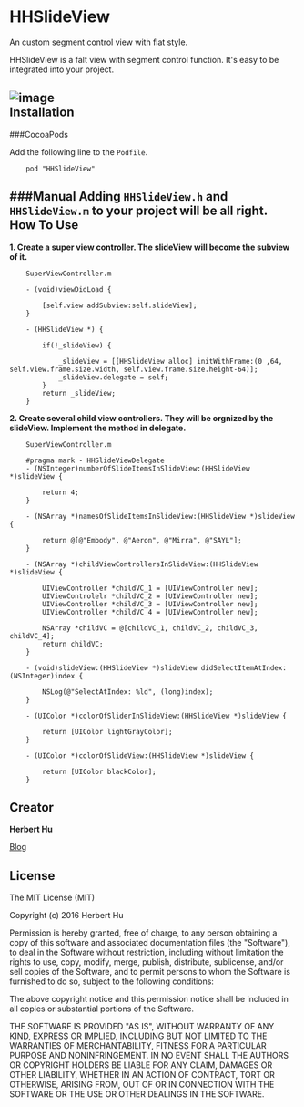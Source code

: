 # HHSlideView
An custom segment control view with flat style.

HHSlideView is a falt view with segment control function. It's easy to be integrated into your project.

![image](https://github.com/Herbert77/HHSlideView/blob/master/Example/HHSlideViewDemoGif.gif)  
Installation
-----------
###CocoaPods

Add the following line to the `Podfile`.
	
		pod "HHSlideView"
		
###Manual
Adding `HHSlideView.h` and `HHSlideView.m` to your project will be all right.
How To Use
-----------
**1. Create a super view controller. The slideView will become the subview of it.**
		
		SuperViewController.m
		
		- (void)viewDidLoad {
			
			[self.view addSubview:self.slideView];
		}
		
		- (HHSlideView *) {
			
			if(!_slideView) {
				
				_slideView = [[HHSlideView alloc] initWithFrame:(0 ,64, self.view.frame.size.width, self.view.frame.size.height-64)];
        		_slideView.delegate = self;
			}
			return _slideView;
		}
		
**2. Create several child view controllers. They will be orgnized by the slideView. Implement the method in delegate.**

		
		SuperViewController.m
		
		#pragma mark - HHSlideViewDelegate
		- (NSInteger)numberOfSlideItemsInSlideView:(HHSlideView *)slideView {
		    
		    return 4;
		}
		
		- (NSArray *)namesOfSlideItemsInSlideView:(HHSlideView *)slideView {
		    
		    return @[@"Embody", @"Aeron", @"Mirra", @"SAYL"];
		}
		
		- (NSArray *)childViewControllersInSlideView:(HHSlideView *)slideView {
		   
		    UIViewController *childVC_1 = [UIViewController new];
		    UIViewControlelr *childVC_2 = [UIViewController new];
		    UIViewController *childVC_3 = [UIViewController new];
		    UIViewController *childVC_4 = [UIViewController new];
		    
		    NSArray *childVC = @[childVC_1, childVC_2, childVC_3, childVC_4];
		    return childVC;
		}
		
		- (void)slideView:(HHSlideView *)slideView didSelectItemAtIndex:(NSInteger)index {
		    
		    NSLog(@"SelectAtIndex: %ld", (long)index);
		}
		
		- (UIColor *)colorOfSliderInSlideView:(HHSlideView *)slideView {
		    
		    return [UIColor lightGrayColor];
		}
		
		- (UIColor *)colorOfSlideView:(HHSlideView *)slideView {
		    
		    return [UIColor blackColor];
		}

Creator
-------
**Herbert Hu**

[Blog](http://my.oschina.net/herbert77)  


License
-------

The MIT License (MIT)

Copyright (c) 2016 Herbert Hu

Permission is hereby granted, free of charge, to any person obtaining a copy
of this software and associated documentation files (the "Software"), to deal
in the Software without restriction, including without limitation the rights
to use, copy, modify, merge, publish, distribute, sublicense, and/or sell
copies of the Software, and to permit persons to whom the Software is
furnished to do so, subject to the following conditions:

The above copyright notice and this permission notice shall be included in all
copies or substantial portions of the Software.

THE SOFTWARE IS PROVIDED "AS IS", WITHOUT WARRANTY OF ANY KIND, EXPRESS OR
IMPLIED, INCLUDING BUT NOT LIMITED TO THE WARRANTIES OF MERCHANTABILITY,
FITNESS FOR A PARTICULAR PURPOSE AND NONINFRINGEMENT. IN NO EVENT SHALL THE
AUTHORS OR COPYRIGHT HOLDERS BE LIABLE FOR ANY CLAIM, DAMAGES OR OTHER
LIABILITY, WHETHER IN AN ACTION OF CONTRACT, TORT OR OTHERWISE, ARISING FROM,
OUT OF OR IN CONNECTION WITH THE SOFTWARE OR THE USE OR OTHER DEALINGS IN THE
SOFTWARE.
